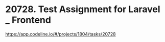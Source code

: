 # 20728. Test Assignment for Laravel _ Frontend 

https://app.codeline.io/#/projects/1804/tasks/20728